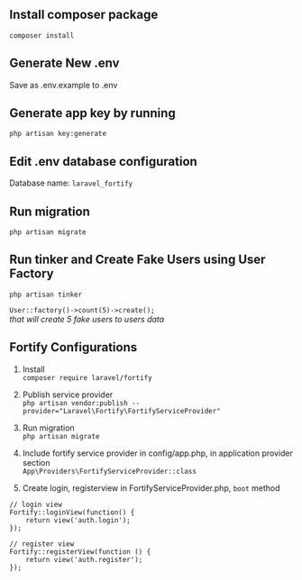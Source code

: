 ## Install composer package
`composer install`

## Generate New .env
Save as .env.example to .env

## Generate app key by running
`php artisan key:generate`

## Edit .env database configuration
Database name: `laravel_fortify`

## Run migration
`php artisan migrate`

## Run tinker and Create Fake Users using User Factory
`php artisan tinker`

`User::factory()->count(5)->create();`<br/>
*that will create 5 fake users to users data*

## Fortify Configurations
1. Install<br/>
`composer require laravel/fortify`


2. Publish service provider<br>
`php artisan vendor:publish --provider="Laravel\Fortify\FortifyServiceProvider"`


3. Run migration<br>
`php artisan migrate`


4. Include fortify service provider in config/app.php, in application provider section<br>
`App\Providers\FortifyServiceProvider::class`
   

5. Create login, registerview in FortifyServiceProvider.php, `boot` method<br>
```
// login view
Fortify::loginView(function() {
    return view('auth.login');
});

// register view
Fortify::registerView(function () {
    return view('auth.register');
});
```
